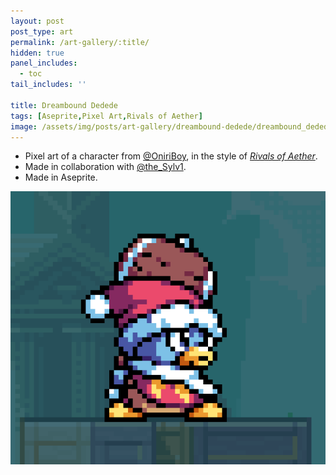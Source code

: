 ```yaml
---
layout: post
post_type: art
permalink: /art-gallery/:title/
hidden: true
panel_includes:
  - toc
tail_includes: ''

title: Dreambound Dedede
tags: [Aseprite,Pixel Art,Rivals of Aether]
image: /assets/img/posts/art-gallery/dreambound-dedede/dreambound_dedede.png
---
```


* Pixel art of a character from [@OniriBoy](https://twitter.com/OniriBoy), in the style of [*Rivals of Aether*](https://rivalsofaether.com/).<br>
* Made in collaboration with [@the_Sylv1](https://twitter.com/the_Sylv1).<br>
* Made in Aseprite.

![](/assets/img/posts/art-gallery/dreambound-dedede/dreambound_dedede.png)
